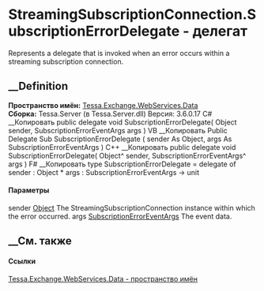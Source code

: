 # StreamingSubscriptionConnection.SubscriptionErrorDelegate - делегат
Represents a delegate that is invoked when an error occurs within a streaming
subscription connection.
## __Definition
 **Пространство имён:**
[Tessa.Exchange.WebServices.Data](N_Tessa_Exchange_WebServices_Data.htm)  
 **Сборка:** Tessa.Server (в Tessa.Server.dll) Версия: 3.6.0.17
C# __Копировать
     public delegate void SubscriptionErrorDelegate(
    	Object sender,
    	SubscriptionErrorEventArgs args
    )
VB __Копировать
     Public Delegate Sub SubscriptionErrorDelegate ( 
    	sender As Object,
    	args As SubscriptionErrorEventArgs
    )
C++ __Копировать
     public delegate void SubscriptionErrorDelegate(
    	Object^ sender, 
    	SubscriptionErrorEventArgs^ args
    )
F# __Копировать
     type SubscriptionErrorDelegate = 
        delegate of 
            sender : Object * 
            args : SubscriptionErrorEventArgs -> unit
#### Параметры
sender [Object](https://learn.microsoft.com/dotnet/api/system.object)
    The StreamingSubscriptionConnection instance within which the error occurred.
args
[SubscriptionErrorEventArgs](T_Tessa_Exchange_WebServices_Data_SubscriptionErrorEventArgs.htm)
    The event data.
##  __См. также
#### Ссылки
[Tessa.Exchange.WebServices.Data - пространство
имён](N_Tessa_Exchange_WebServices_Data.htm)
